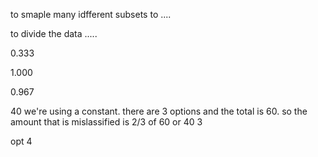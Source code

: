 to smaple many idfferent subsets to ....

to divide the data .....

0.333 

1.000 

0.967 

40 we're using a constant. there are 3 options and the total is 60. so the amount that is mislassified is 2/3 of 60 or 40 3 

opt 4